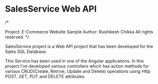 # SalesService Web API

/*

Project: E-Commerce Website Sample
Author: Rushikesh Chikka
All rights reserved. */

SalesService project is a Web API project that has been developed for the Sales SQL Database. 

This Service has been used in one of the Angular applications. In this project I've developed various controllers which has action methods
for various CRUD(Create, Retrive, Update and Delete) operations using Http POST, GET, PUT and DELETE attributes.
